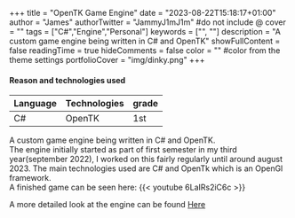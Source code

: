 +++
title = "OpenTK Game Engine"
date = "2023-08-22T15:18:17+01:00"
author = "James"
authorTwitter = "JammyJ1mJ1m" #do not include @
cover = ""
tags = ["C#","Engine","Personal"]
keywords = ["", ""]
description = "A custom game engine being written in C# and OpenTK"
showFullContent = false
readingTime = true
hideComments = false
color = "" #color from the theme settings
portfolioCover = "img/dinky.png"
+++



#### Reason and technologies used

| Language    | Technologies| grade
| ----------- | ----------- | ----------- |
| C#          |OpenTK       | 1st


A custom game engine being written in C# and OpenTK.  
The engine initially started as part of first semester in my third year(september 2022), I worked on this fairly   regularly until around august 2023. The main technologies used are C# and OpenTk which is an OpenGl framework.  
A finished game can be seen here:
{{< youtube 6LaIRs2iC6c >}}


A more detailed look at the engine can be found [Here](https://jammyjimjim.co.uk/posts/opentk-game-engine/)